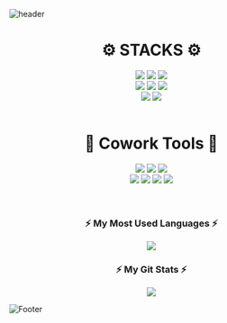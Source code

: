 ![header](https://capsule-render.vercel.app/api?type=waving&color=309D76&height=130)

<div align=center><h1>⚙️ STACKS ⚙️</h1></div>
<div align=center> 
  <img src="https://img.shields.io/badge/css-1572B6?style=for-the-badge&logo=css3&logoColor=white">
  <img src="https://img.shields.io/badge/html5-E34F26?style=for-the-badge&logo=html5&logoColor=white">
  <img src="https://img.shields.io/badge/javascript-F7DF1E?style=for-the-badge&logo=javascript&logoColor=black"></br>
  
  <img src="https://img.shields.io/badge/node.js-339933?style=for-the-badge&logo=Node.js&logoColor=white">
  <img src="https://img.shields.io/badge/mysql-4479A1?style=for-the-badge&logo=mysql&logoColor=white">
  <img src="https://img.shields.io/badge/mongoDB-47A248?style=for-the-badge&logo=MongoDB&logoColor=white"></br>
  
  <img src="https://img.shields.io/badge/express-000000?style=for-the-badge&logo=express&logoColor=white">
  <img src="https://img.shields.io/badge/amazonaws-232F3E?style=for-the-badge&logo=amazonaws&logoColor=white">
</div>
</br>

<div align=center><h1>🔧 Cowork Tools 🔧</h1></div>
<div align=center> 
 <img src="https://img.shields.io/badge/github-181717?style=for-the-badge&logo=github&logoColor=white">
 <img src="https://img.shields.io/badge/git-F05032?style=for-the-badge&logo=git&logoColor=white">
 <img src="https://img.shields.io/badge/slack-4A154B?style=for-the-badge&logo=slack&logoColor=white">
</br>
 
 <img src="https://img.shields.io/badge/Postman-FF6C37?style=for-the-badge&logo=Postman&logoColor=white">
 <img src="https://img.shields.io/badge/Notion-000000?style=for-the-badge&logo=Notion&logoColor=white">
 <img src="https://img.shields.io/badge/discord-5865F2?style=for-the-badge&logo=discord&logoColor=white">
 <img src="https://img.shields.io/badge/Figma-F24E1E?style=for-the-badge&logo=Figma&logoColor=white">

 
</div>
</br>
</br>

<h3 align="center">⚡ My Most Used Languages ⚡</h3>
<p align="center">
  <a href="https://github.com/JAEINz">
    <img align="center" src="https://github-readme-stats.vercel.app/api/top-langs/?username=JAEINz&layout=compact&show_icons=ture&show_owner=ture&hide_title=ture&theme=nord" />
  </a>
  </br>
</p>
<h3 align="center">⚡ My Git Stats ⚡</h3>
<p align="center">
  <a href="https://github.com/JAEINz">
    <img align="center" src="https://github-readme-stats.vercel.app/api?username=JAEINz&hide_title=$ture&show_icons=ture&include_all_commits=ture&theme=nord" />
  </a>
</p>


![Footer](https://capsule-render.vercel.app/api?type=waving&color=309D76&height=130&section=footer)
